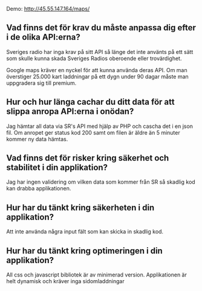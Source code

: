 Demo: http://45.55.147.164/maps/

## Vad finns det för krav du måste anpassa dig efter i de olika API:erna?
Sveriges radio har inga krav på sitt API så länge det inte använts på ett sätt som skulle kunna skada Sveriges Radios oberoende eller trovärdighet.

Google maps kräver en nyckel för att kunna använda deras API. Om man överstiger 25.000 kart laddningar på ett dygn under 90 dagar måste man uppgradera sig till premium.

## Hur och hur länga cachar du ditt data för att slippa anropa API:erna i onödan?
Jag hämtar all data via SR's API med hjälp av PHP och cascha det i en json fil.
Om anropet ger status kod 200 samt om filen är äldre än 5 minuter kommer ny data hämtas.

## Vad finns det för risker kring säkerhet och stabilitet i din applikation?
Jag har ingen validering om vilken data som kommer från SR så skadlig kod kan drabba applikationen.

## Hur har du tänkt kring säkerheten i din applikation?
Att inte använda några input fält som kan skicka in skadlig kod.

## Hur har du tänkt kring optimeringen i din applikation?
All css och javascript bibliotek är av minimerad version.
Applikationen är helt dynamisk och kräver inga sidomladdningar
